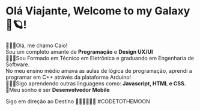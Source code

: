 <div class="stackedit__html"><h1 id="bem-vindo-ao-meu-github">Olá Viajante, Welcome to my Galaxy🚀🪐!</h1>
<p>🙋🏻‍♂️Olá, me chamo Caio!<br>
  Sou um completo amante de <strong>Programação</strong> e <strong>Design UX/UI</strong><br>
👨🏻‍💻Sou Formado em Técnico em Eletrônica e graduando em Engenharia de Software.<br>
  No meu ensino médio amava as aulas de lógica de programação, aprendi a programar em C++ atrávés da plataforma Arduino!<br>
👨🏻‍🚀Sigo aprendendo outras linguagens como: <strong>Javascript, HTML e CSS.</strong><br>
🚀Meu sonho é ser <strong>Desenvolvedor Mobile</strong></p>
  Sigo em direção ao Destino 👨🏻‍🚀🚀🚩🌑
  #CODETOTHEMOON
</div>

